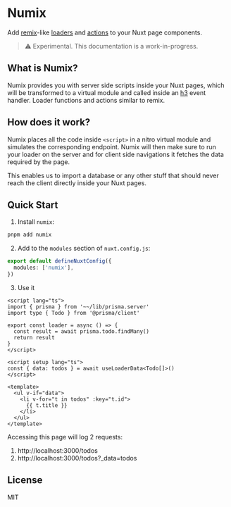 # Numix

Add [remix](https://remix.run/)-like [loaders](https://remix.run/docs/en/v1/guides/data-loading) and [actions](https://remix.run/docs/en/v1/guides/data-writes) to your Nuxt page components.

> ⚠️ Experimental. This documentation is a work-in-progress.

## What is Numix?

Numix provides you with server side scripts inside your Nuxt pages, which will be transformed to a virtual module and called inside an [h3](https://github.com/unjs/h3) event handler. Loader functions and actions similar to remix.

## How does it work?

Numix places all the code inside `<script>` in a nitro virtual module and simulates the corresponding endpoint. Numix will then make sure to run your loader on the server and for client side navigations it fetches the data required by the page.

This enables us to import a database or any other stuff that should never reach the client directly inside your Nuxt pages.

## Quick Start

1. Install `numix`:

```bash
pnpm add numix
```

2. Add to the `modules` section of `nuxt.config.js`:

```ts
export default defineNuxtConfig({
  modules: ['numix'],
})
```

3. Use it

```vue
<script lang="ts">
import { prisma } from '~~/lib/prisma.server'
import type { Todo } from '@prisma/client'

export const loader = async () => {
  const result = await prisma.todo.findMany()
  return result
}
</script>

<script setup lang="ts">
const { data: todos } = await useLoaderData<Todo[]>()
</script>

<template>
  <ul v-if="data">
    <li v-for="t in todos" :key="t.id">
      {{ t.title }}
    </li>
  </ul>
</template>
```

Accessing this page will log 2 requests:

1. http://localhost:3000/todos
2. http://localhost:3000/todos?_data=todos

## License

MIT

